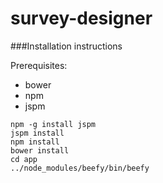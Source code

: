 # survey-designer


###Installation instructions

Prerequisites:
- bower
- npm
- jspm

```
npm -g install jspm
jspm install
npm install
bower install
cd app
../node_modules/beefy/bin/beefy
```

